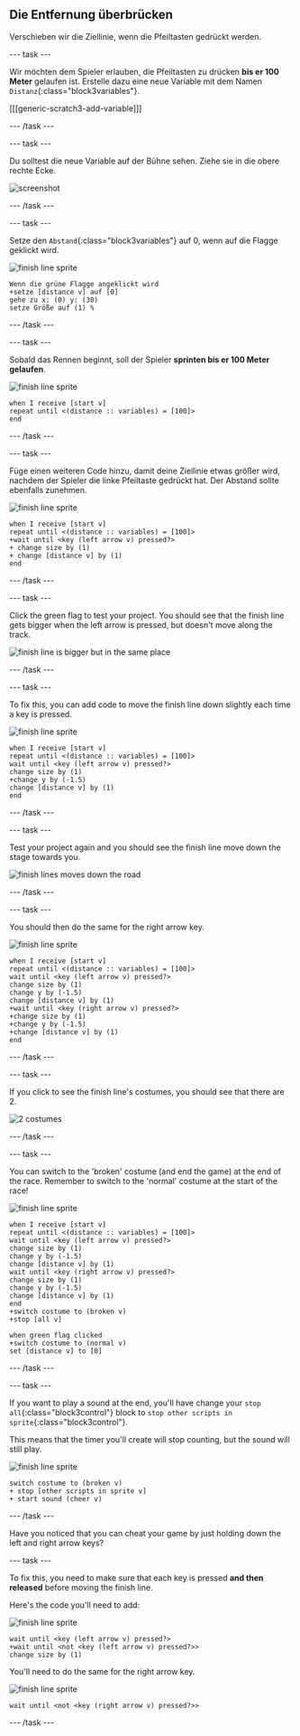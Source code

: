 ## Die Entfernung überbrücken

Verschieben wir die Ziellinie, wenn die Pfeiltasten gedrückt werden.

--- task ---

Wir möchten dem Spieler erlauben, die Pfeiltasten zu drücken __bis er 100 Meter__ gelaufen ist. Erstelle dazu eine neue Variable mit dem Namen `Distanz`{:class="block3variables"}.

[[[generic-scratch3-add-variable]]]

--- /task ---

--- task ---

Du solltest die neue Variable auf der Bühne sehen. Ziehe sie in die obere rechte Ecke.

![screenshot](images/sprint-distance-drag.png)

--- /task ---

--- task ---

Setze den `Abstand`{:class="block3variables"} auf 0, wenn auf die Flagge geklickt wird.

![finish line sprite](images/finish-line-sprite.png)

```blocks3
Wenn die grüne Flagge angeklickt wird 
+setze [distance v] auf [0]
gehe zu x: (0) y: (30)
setze Größe auf (1) %
```

--- /task ---

--- task ---

Sobald das Rennen beginnt, soll der Spieler __sprinten bis er 100 Meter gelaufen__.

![finish line sprite](images/finish-line-sprite.png)

```blocks3
when I receive [start v]
repeat until <(distance :: variables) = [100]>
end 
```

--- /task ---

--- task ---

Füge einen weiteren Code hinzu, damit deine Ziellinie etwas größer wird, nachdem der Spieler die linke Pfeiltaste gedrückt hat. Der Abstand sollte ebenfalls zunehmen.

![finish line sprite](images/finish-line-sprite.png)

```blocks3
when I receive [start v]
repeat until <(distance :: variables) = [100]>
+wait until <key (left arrow v) pressed?>
+ change size by (1)
+ change [distance v] by (1)
end 
```

--- /task ---

--- task ---

Click the green flag to test your project. You should see that the finish line gets bigger when the left arrow is pressed, but doesn't move along the track.

![finish line is bigger but in the same place](images/sprint-line-bug.png)

--- /task ---

--- task ---

To fix this, you can add code to move the finish line down slightly each time a key is pressed.

![finish line sprite](images/finish-line-sprite.png)

```blocks3
when I receive [start v]
repeat until <(distance :: variables) = [100]>
wait until <key (left arrow v) pressed?>
change size by (1)
+change y by (-1.5)
change [distance v] by (1)
end 
```

--- /task ---

--- task ---

Test your project again and you should see the finish line move down the stage towards you.

![finish lines moves down the road](images/sprint-line-fix-test.png)

--- /task ---

--- task ---

You should then do the same for the right arrow key.

![finish line sprite](images/finish-line-sprite.png)

```blocks3
when I receive [start v]
repeat until <(distance :: variables) = [100]>
wait until <key (left arrow v) pressed?>
change size by (1)
change y by (-1.5)
change [distance v] by (1)
+wait until <key (right arrow v) pressed?>
+change size by (1)
+change y by (-1.5)
+change [distance v] by (1)
end 
```

--- /task ---

--- task ---

If you click to see the finish line's costumes, you should see that there are 2.

![2 costumes](images/sprint-line-costumes.png)

--- /task ---

--- task ---

You can switch to the 'broken' costume (and end the game) at the end of the race. Remember to switch to the 'normal' costume at the start of the race!

![finish line sprite](images/finish-line-sprite.png)

```blocks3
when I receive [start v]
repeat until <(distance :: variables) = [100]>
wait until <key (left arrow v) pressed?>
change size by (1)
change y by (-1.5)
change [distance v] by (1)
wait until <key (right arrow v) pressed?>
change size by (1)
change y by (-1.5)
change [distance v] by (1)
end 
+switch costume to (broken v)
+stop [all v]
```

```blocks3
when green flag clicked
+switch costume to (normal v)
set [distance v] to [0]
```

--- /task ---

--- task ---

If you want to play a sound at the end, you'll have change your `stop all`{:class="block3control"} block to `stop other scripts in sprite`{:class="block3control"}.

This means that the timer you'll create will stop counting, but the sound will still play.

![finish line sprite](images/finish-line-sprite.png)

```blocks3
switch costume to (broken v)
+ stop [other scripts in sprite v]
+ start sound (cheer v)
```

--- /task ---

Have you noticed that you can cheat your game by just holding down the left and right arrow keys?

--- task ---

To fix this, you need to make sure that each key is pressed __and then released__ before moving the finish line.

Here's the code you'll need to add:

![finish line sprite](images/finish-line-sprite.png)

```blocks3
wait until <key (left arrow v) pressed?>
+wait until <not <key (left arrow v) pressed?>>
change size by (1)
```

You'll need to do the same for the right arrow key.

![finish line sprite](images/finish-line-sprite.png)

```blocks3
wait until <not <key (right arrow v) pressed?>>
```

--- /task ---
